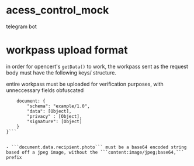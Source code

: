 # acess_control_mock
telegram bot

# workpass upload format 
in order for opencert's ```getData()``` to work, the workpass sent as the request body must have the following keys/ structure.

entire workpass must be uploaded for verification purposes, with unneccessary fields obfuscated

```{
    document: {
        "schema": "example/1.0",
        "data": [Object],
        "privacy" : [Object],
        "signature": [Object]
    }
}```


- ```document.data.recipient.photo``` must be a base64 encoded string based off a jpeg image, without the ```content:image/jpeg;base64,``` prefix